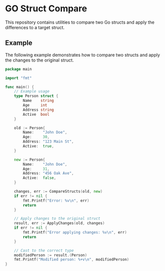 # GO Struct Compare
This repository contains utilities to compare two Go structs and apply the differences to a target struct.


## Example
The following example demonstrates how to compare two structs and apply the changes to the original struct.

```go
package main

import "fmt"

func main() {
	// Example usage
	type Person struct {
		Name    string
		Age     int
		Address string
		Active  bool
	}

	old := Person{
		Name:    "John Doe",
		Age:     30,
		Address: "123 Main St",
		Active:  true,
	}

	new := Person{
		Name:    "John Doe",
		Age:     31,
		Address: "456 Oak Ave",
		Active:  false,
	}

	changes, err := CompareStructs(old, new)
	if err != nil {
		fmt.Printf("Error: %v\n", err)
		return
	}

	// Apply changes to the original struct
	result, err := ApplyChanges(old, changes)
	if err != nil {
		fmt.Printf("Error applying changes: %v\n", err)
		return
	}

	// Cast to the correct type
	modifiedPerson := result.(Person)
	fmt.Printf("Modified person: %+v\n", modifiedPerson)
}

```